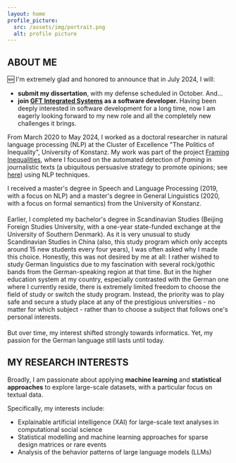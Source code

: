 ```yaml
---
layout: home
profile_picture:
  src: /assets/img/portrait.png
  alt: profile picture
---
```


<h2 class="page-heading">ABOUT ME</h2>

🆕 I'm extremely glad and honored to announce that in July 2024, I will: 

<ul>
<li><b>submit my dissertation</b>, with my defense scheduled in October. And...</li> 
<li><b>join <a href="https://www.gft.com/de/de/technology/gft-software-solutions" target="_blank">GFT Integrated Systems</a> as a software developer.</b> Having been deeply interested in software development for a long time, now I am eagerly looking forward to my new role and all the completely new challenges it brings. </li>
</ul>


<p>From March 2020 to May 2024, I worked as a doctoral researcher in natural language processing (NLP) at the Cluster of Excellence "The Politics of Inequality", 
University of Konstanz. My work was part of the project <a href="https://www.exc.uni-konstanz.de/en/inequality/research/projects/framing-inequalities/" target="_blank" rel="noopener noreferrer">Framing Inequalities</a>, 
where I focused on the automated detection of <i>framing</i> in journalistic texts (a ubiquitous persuasive strategy to promote opinions; see <a href="https://en.wikipedia.org/wiki/Framing_(social_sciences)" target="_blank" rel="noopener noreferrer">here</a>) using NLP techniques.</p>

<p style="margin-bottom:0.5cm;">I received a master's degree in Speech and Language Processing (2019, with a focus on NLP) and a master's degree
in General Linguistics (2020, with a focus on formal semantics) from the University of Konstanz.</p>

<p style="margin-bottom:0.5cm;"> Earlier, I completed my bachelor's degree in Scandinavian Studies (Beijing Foreign Studies University, with a one-year state-funded exchange at the University of Southern Denmark). 
As it is very unusual to study Scandinavian Studies in China (also, this study program which only accepts around 15 new students every four years), I was often asked why I made this choice. 
Honestly, this was not desired by me at all: I rather wished to study German linguistics due to my fascination with several rock/gothic bands from the German-speaking region at that time. 
But in the higher education system at my country, especially contrasted with the German one where I currently reside, there is extremely limited freedom to choose the field of study or switch the study program. 
Instead, the priority was to play safe and secure a study place at any of the prestigious universities - no matter for which subject - rather than to choose a subject that follows one's personal interests.

<p style="margin-bottom:0.5cm;"> But over time, my interest shifted strongly towards informatics. Yet, my passion for the German language still lasts until today.

<h2 class="page-heading">MY RESEARCH INTERESTS</h2>
<p>Broadly, I am passionate about applying <b>machine learning</b> and <b>statistical approaches</b> to explore large-scale datasets, with a particular focus on textual data. 

Specifically, my interests include:
<ul>
  <li>Explainable artificial intelligence (XAI) for large-scale text analyses in computational social science</li>
  <li>Statistical modelling and machine learning approaches for sparse design matrices or rare events</li>
  <li>Analysis of the behavior patterns of large language models (LLMs)</li>
</ul>

